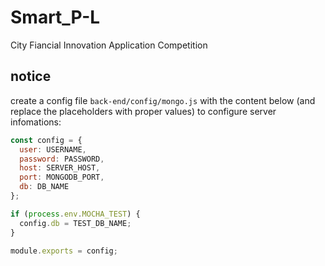 # Smart_P-L
City Fiancial Innovation Application Competition

## notice
create a config file `back-end/config/mongo.js` with the content below (and replace the placeholders with proper values) to configure server infomations:

```javascript
const config = {
  user: USERNAME,
  password: PASSWORD,
  host: SERVER_HOST,
  port: MONGODB_PORT,
  db: DB_NAME
};

if (process.env.MOCHA_TEST) {
  config.db = TEST_DB_NAME;
}

module.exports = config;

```
